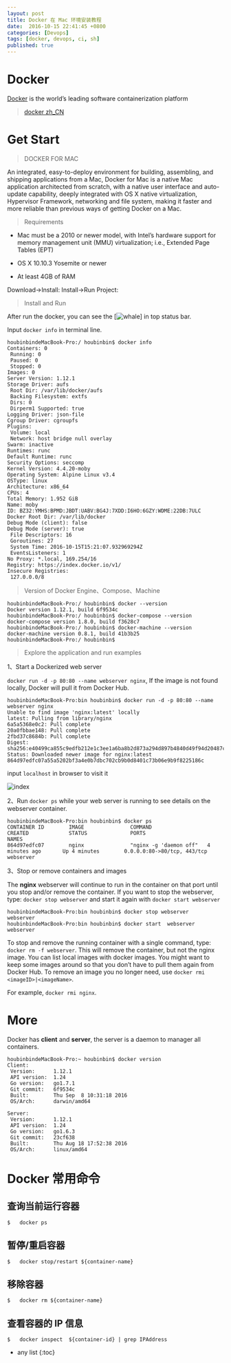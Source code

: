 ```yaml
---
layout: post
title: Docker 在 Mac 环境安装教程
date:  2016-10-15 22:41:45 +0800
categories: [Devops]
tags: [docker, devops, ci, sh]
published: true
---
```


# Docker

[Docker](http://www.docker.com/) is the world’s leading software containerization platform

> [docker zh_CN](http://www.docker.org.cn/)

# Get Start

> DOCKER FOR MAC

An integrated, easy-to-deploy environment for building, assembling, and shipping applications from a Mac,
Docker for Mac is a native Mac application architected from scratch, with a native user interface and auto-update capability,
deeply integrated with OS X native virtualization, Hypervisor Framework, networking and file system, making it faster and more reliable
than previous ways of getting Docker on a Mac.


> Requirements

- Mac must be a 2010 or newer model, with Intel’s hardware support for memory management unit (MMU) virtualization; i.e., Extended Page Tables (EPT)

- OS X 10.10.3 Yosemite or newer

- At least 4GB of RAM

<uml>
    Download->Install:
    Install->Run Project:
</uml>


> Install and Run

After run the docker, you can see the [![whale](https://raw.githubusercontent.com/houbb/resource/master/img/docker/whale-x.png)] in top status bar.

Input ```docker info``` in terminal line.

```
houbinbindeMacBook-Pro:/ houbinbin$ docker info
Containers: 0
 Running: 0
 Paused: 0
 Stopped: 0
Images: 0
Server Version: 1.12.1
Storage Driver: aufs
 Root Dir: /var/lib/docker/aufs
 Backing Filesystem: extfs
 Dirs: 0
 Dirperm1 Supported: true
Logging Driver: json-file
Cgroup Driver: cgroupfs
Plugins:
 Volume: local
 Network: host bridge null overlay
Swarm: inactive
Runtimes: runc
Default Runtime: runc
Security Options: seccomp
Kernel Version: 4.4.20-moby
Operating System: Alpine Linux v3.4
OSType: linux
Architecture: x86_64
CPUs: 4
Total Memory: 1.952 GiB
Name: moby
ID: BZ32:YMHS:BPMD:JBDT:UABV:BG4J:7XDD:I6HO:6GZY:WDME:22DB:7ULC
Docker Root Dir: /var/lib/docker
Debug Mode (client): false
Debug Mode (server): true
 File Descriptors: 16
 Goroutines: 27
 System Time: 2016-10-15T15:21:07.932969294Z
 EventsListeners: 1
No Proxy: *.local, 169.254/16
Registry: https://index.docker.io/v1/
Insecure Registries:
 127.0.0.0/8
```

> Version of Docker Engine、Compose、Machine

```
houbinbindeMacBook-Pro:/ houbinbin$ docker --version
Docker version 1.12.1, build 6f9534c
houbinbindeMacBook-Pro:/ houbinbin$ docker-compose --version
docker-compose version 1.8.0, build f3628c7
houbinbindeMacBook-Pro:/ houbinbin$ docker-machine --version
docker-machine version 0.8.1, build 41b3b25
houbinbindeMacBook-Pro:/ houbinbin$
```


> Explore the application and run examples

1、Start a Dockerized web server

```docker run -d -p 80:80 --name webserver nginx```, If the image is not found locally, Docker will pull it from Docker Hub.

```
houbinbindeMacBook-Pro:bin houbinbin$ docker run -d -p 80:80 --name webserver nginx
Unable to find image 'nginx:latest' locally
latest: Pulling from library/nginx
6a5a5368e0c2: Pull complete
20a0fbbae148: Pull complete
2fbd37c8684b: Pull complete
Digest: sha256:e40499ca855c9edfb212e1c3ee1a6ba8b2d873a294d897b4840d49f94d20487c
Status: Downloaded newer image for nginx:latest
864d97edfc07a55a5202bf3a4e0b7dbc702cb9b0d8401c73b06e9b9f8225186c
```

input ```localhost``` in browser to visit it

![index](https://raw.githubusercontent.com/houbb/resource/master/img/docker/2016-10-16-index.png)

2、Run ```docker ps``` while your web server is running to see details on the webserver container.

```
houbinbindeMacBook-Pro:bin houbinbin$ docker ps
CONTAINER ID        IMAGE               COMMAND                  CREATED             STATUS              PORTS                         NAMES
864d97edfc07        nginx               "nginx -g 'daemon off"   4 minutes ago       Up 4 minutes        0.0.0.0:80->80/tcp, 443/tcp   webserver
```

3、Stop or remove containers and images

The **nginx** webserver will continue to run in the container on that port until you stop and/or remove the container.
If you want to stop the webserver, type: ```docker stop webserver``` and start it again with ```docker start webserver```

```
houbinbindeMacBook-Pro:bin houbinbin$ docker stop webserver
webserver
houbinbindeMacBook-Pro:bin houbinbin$ docker start  webserver
webserver
```

To stop and remove the running container with a single command, type: ```docker rm -f webserver```.
This will remove the container, but not the nginx image.
You can list local images with docker images.
You might want to keep some images around so that you don’t have to pull them again from Docker Hub.
To remove an image you no longer need, use ```docker rmi <imageID>|<imageName>```.

For example, ```docker rmi nginx```.

# More

Docker has **client** and **server**, the server is a daemon to manager all containers.

```
houbinbindeMacBook-Pro:~ houbinbin$ docker version
Client:
 Version:      1.12.1
 API version:  1.24
 Go version:   go1.7.1
 Git commit:   6f9534c
 Built:        Thu Sep  8 10:31:18 2016
 OS/Arch:      darwin/amd64

Server:
 Version:      1.12.1
 API version:  1.24
 Go version:   go1.6.3
 Git commit:   23cf638
 Built:        Thu Aug 18 17:52:38 2016
 OS/Arch:      linux/amd64
```

# Docker 常用命令 

## 查询当前运行容器

```
$   docker ps
```

## 暂停/重启容器

```
$   docker stop/restart ${container-name}
```

## 移除容器

```
$   docker rm ${container-name}
```

## 查看容器的 IP 信息

```
$   docker inspect  ${container-id} | grep IPAddress
```

* any list
{:toc}